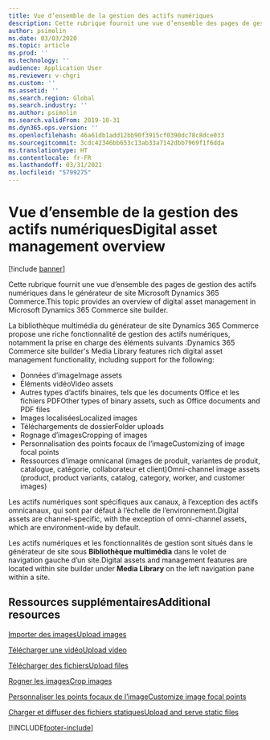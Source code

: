```yaml
---
title: Vue d’ensemble de la gestion des actifs numériques
description: Cette rubrique fournit une vue d’ensemble des pages de gestion des actifs numériques dans le générateur de site Microsoft Dynamics 365 Commerce.
author: psimolin
ms.date: 03/03/2020
ms.topic: article
ms.prod: ''
ms.technology: ''
audience: Application User
ms.reviewer: v-chgri
ms.custom: ''
ms.assetid: ''
ms.search.region: Global
ms.search.industry: ''
ms.author: psimolin
ms.search.validFrom: 2019-10-31
ms.dyn365.ops.version: ''
ms.openlocfilehash: 46a61db1add12bb90f3915cf0390dc78c8dce033
ms.sourcegitcommit: 3cdc42346bb653c13ab33a7142dbb7969f1f6dda
ms.translationtype: HT
ms.contentlocale: fr-FR
ms.lasthandoff: 03/31/2021
ms.locfileid: "5799275"
---
```

# <a name="digital-asset-management-overview"></a><span data-ttu-id="d3b07-103">Vue d’ensemble de la gestion des actifs numériques</span><span class="sxs-lookup"><span data-stu-id="d3b07-103">Digital asset management overview</span></span>

[!include [banner](includes/banner.md)]

<span data-ttu-id="d3b07-104">Cette rubrique fournit une vue d’ensemble des pages de gestion des actifs numériques dans le générateur de site Microsoft Dynamics 365 Commerce.</span><span class="sxs-lookup"><span data-stu-id="d3b07-104">This topic provides an overview of digital asset management in Microsoft Dynamics 365 Commerce site builder.</span></span>

<span data-ttu-id="d3b07-105">La bibliothèque multimédia du générateur de site Dynamics 365 Commerce propose une riche fonctionnalité de gestion des actifs numériques, notamment la prise en charge des éléments suivants :</span><span class="sxs-lookup"><span data-stu-id="d3b07-105">Dynamics 365 Commerce site builder's Media Library features rich digital asset management functionality, including support for the following:</span></span>
- <span data-ttu-id="d3b07-106">Données d’image</span><span class="sxs-lookup"><span data-stu-id="d3b07-106">Image assets</span></span>
- <span data-ttu-id="d3b07-107">Éléments vidéo</span><span class="sxs-lookup"><span data-stu-id="d3b07-107">Video assets</span></span>
- <span data-ttu-id="d3b07-108">Autres types d’actifs binaires, tels que les documents Office et les fichiers PDF</span><span class="sxs-lookup"><span data-stu-id="d3b07-108">Other types of binary assets, such as Office documents and PDF files</span></span>
- <span data-ttu-id="d3b07-109">Images localisées</span><span class="sxs-lookup"><span data-stu-id="d3b07-109">Localized images</span></span>
- <span data-ttu-id="d3b07-110">Téléchargements de dossier</span><span class="sxs-lookup"><span data-stu-id="d3b07-110">Folder uploads</span></span>
- <span data-ttu-id="d3b07-111">Rognage d’images</span><span class="sxs-lookup"><span data-stu-id="d3b07-111">Cropping of images</span></span>
- <span data-ttu-id="d3b07-112">Personnalisation des points focaux de l’image</span><span class="sxs-lookup"><span data-stu-id="d3b07-112">Customizing of image focal points</span></span>
- <span data-ttu-id="d3b07-113">Ressources d’image omnicanal (images de produit, variantes de produit, catalogue, catégorie, collaborateur et client)</span><span class="sxs-lookup"><span data-stu-id="d3b07-113">Omni-channel image assets (product, product variants, catalog, category, worker, and customer images)</span></span>

<span data-ttu-id="d3b07-114">Les actifs numériques sont spécifiques aux canaux, à l’exception des actifs omnicanaux, qui sont par défaut à l’échelle de l’environnement.</span><span class="sxs-lookup"><span data-stu-id="d3b07-114">Digital assets are channel-specific, with the exception of omni-channel assets, which are environment-wide by default.</span></span> 

<span data-ttu-id="d3b07-115">Les actifs numériques et les fonctionnalités de gestion sont situés dans le générateur de site sous **Bibliothèque multimédia** dans le volet de navigation gauche d’un site.</span><span class="sxs-lookup"><span data-stu-id="d3b07-115">Digital assets and management features are located within site builder under **Media Library** on the left navigation pane within a site.</span></span>

## <a name="additional-resources"></a><span data-ttu-id="d3b07-116">Ressources supplémentaires</span><span class="sxs-lookup"><span data-stu-id="d3b07-116">Additional resources</span></span>

[<span data-ttu-id="d3b07-117">Importer des images</span><span class="sxs-lookup"><span data-stu-id="d3b07-117">Upload images</span></span>](dam-upload-images.md)

[<span data-ttu-id="d3b07-118">Télécharger une vidéo</span><span class="sxs-lookup"><span data-stu-id="d3b07-118">Upload video</span></span>](dam-upload-video.md)

[<span data-ttu-id="d3b07-119">Télécharger des fichiers</span><span class="sxs-lookup"><span data-stu-id="d3b07-119">Upload files</span></span>](dam-upload-files.md)

[<span data-ttu-id="d3b07-120">Rogner les images</span><span class="sxs-lookup"><span data-stu-id="d3b07-120">Crop images</span></span>](dam-crop-images.md)

[<span data-ttu-id="d3b07-121">Personnaliser les points focaux de l’image</span><span class="sxs-lookup"><span data-stu-id="d3b07-121">Customize image focal points</span></span>](dam-custom-focal-point.md)

[<span data-ttu-id="d3b07-122">Charger et diffuser des fichiers statiques</span><span class="sxs-lookup"><span data-stu-id="d3b07-122">Upload and serve static files</span></span>](upload-serve-static-files.md)


[!INCLUDE[footer-include](../includes/footer-banner.md)]
